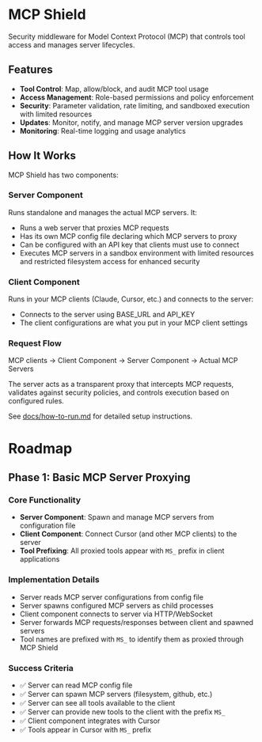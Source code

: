 # MCP Shield

Security middleware for Model Context Protocol (MCP) that controls tool access and manages server lifecycles.

## Features

- **Tool Control**: Map, allow/block, and audit MCP tool usage
- **Access Management**: Role-based permissions and policy enforcement  
- **Security**: Parameter validation, rate limiting, and sandboxed execution with limited resources
- **Updates**: Monitor, notify, and manage MCP server version upgrades
- **Monitoring**: Real-time logging and usage analytics

## How It Works

MCP Shield has two components:

### Server Component
Runs standalone and manages the actual MCP servers. It:
- Runs a web server that proxies MCP requests
- Has its own MCP config file declaring which MCP servers to proxy
- Can be configured with an API key that clients must use to connect
- Executes MCP servers in a sandbox environment with limited resources and restricted filesystem access for enhanced security

### Client Component
Runs in your MCP clients (Claude, Cursor, etc.) and connects to the server:
- Connects to the server using BASE_URL and API_KEY
- The client configurations are what you put in your MCP client settings

### Request Flow
MCP clients → Client Component → Server Component → Actual MCP Servers

The server acts as a transparent proxy that intercepts MCP requests, validates against security policies, and controls execution based on configured rules.

See [docs/how-to-run.md](docs/how-to-run.md) for detailed setup instructions.

# Roadmap

## Phase 1: Basic MCP Server Proxying

### Core Functionality
- **Server Component**: Spawn and manage MCP servers from configuration file
- **Client Component**: Connect Cursor (and other MCP clients) to the server
- **Tool Prefixing**: All proxied tools appear with `MS_` prefix in client applications

### Implementation Details
- Server reads MCP server configurations from config file
- Server spawns configured MCP servers as child processes
- Client component connects to server via HTTP/WebSocket
- Server forwards MCP requests/responses between client and spawned servers
- Tool names are prefixed with `MS_` to identify them as proxied through MCP Shield

### Success Criteria
- ✅ Server can read MCP config file
- ✅ Server can spawn MCP servers (filesystem, github, etc.)
- ✅ Server can see all tools available to the client
- ✅ Server can provide new tools to the client with the prefix `MS_`
- ✅ Client component integrates with Cursor
- ✅ Tools appear in Cursor with `MS_` prefix